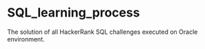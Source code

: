 # SQL_learning_process
The solution of all HackerRank SQL challenges executed on Oracle environment.
